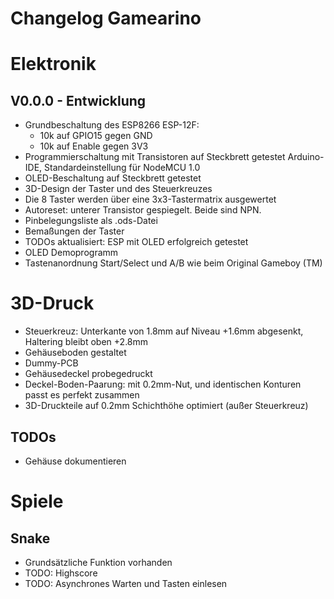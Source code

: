 Changelog Gamearino
===================



# Elektronik
## V0.0.0 - Entwicklung
* Grundbeschaltung des ESP8266 ESP-12F:
  * 10k auf GPIO15 gegen GND
  * 10k auf Enable gegen 3V3
* Programmierschaltung mit Transistoren auf Steckbrett getestet
  Arduino-IDE, Standardeinstellung für NodeMCU 1.0
* OLED-Beschaltung auf Steckbrett getestet
* 3D-Design der Taster und des Steuerkreuzes
* Die 8 Taster werden über eine 3x3-Tastermatrix ausgewertet
* Autoreset: unterer Transistor gespiegelt. Beide sind NPN. 
* Pinbelegungsliste als .ods-Datei
* Bemaßungen der Taster
* TODOs aktualisiert: ESP mit OLED erfolgreich getestet
* OLED Demoprogramm
* Tastenanordnung Start/Select und A/B wie beim Original Gameboy (TM)

# 3D-Druck
* Steuerkreuz: Unterkante von 1.8mm auf Niveau +1.6mm abgesenkt, Haltering bleibt oben +2.8mm
* Gehäuseboden gestaltet
* Dummy-PCB
* Gehäusedeckel probegedruckt
* Deckel-Boden-Paarung: mit 0.2mm-Nut, und identischen Konturen passt es perfekt zusammen
* 3D-Druckteile auf 0.2mm Schichthöhe optimiert (außer Steuerkreuz)
## TODOs
* Gehäuse dokumentieren


# Spiele
## Snake
* Grundsätzliche Funktion vorhanden
* TODO: Highscore
* TODO: Asynchrones Warten und Tasten einlesen

